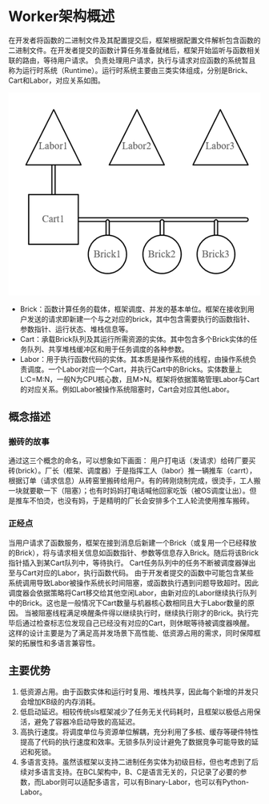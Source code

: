 # Worker架构概述
在开发者将函数的二进制文件及其配置提交后，框架根据配置文件解析包含函数的二进制文件。在开发者提交的函数计算任务准备就绪后，框架开始监听与函数相关联的路由，等待用户请求。
负责处理用户请求，执行与请求对应函数的系统暂且称为运行时系统（Runtime）。运行时系统主要由三类实体组成，分别是Brick、Cart和Labor，对应关系如图。

![Worker-BCL模型示意图](../../image/Worker_architecture.png)

- Brick：函数计算任务的载体，框架调度、并发的基本单位。框架在接收到用户发送的请求即新建一个与之对应的brick，其中包含需要执行的函数指针、参数指针、运行状态、堆栈信息等。
- Cart：承载Brick队列及其运行所需资源的实体。其中包含多个Brick实体的任务队列、共享堆栈缓冲区和用于任务调度的各种参数。
- Labor：用于执行函数代码的实体。其本质是操作系统的线程，由操作系统负责调度。一个Labor对应一个Cart，并执行Cart中的Bricks。实体数量上L:C=M:N，一般N为CPU核心数，且M>N。框架将依据策略管理Labor与Cart的对应关系。例如Labor被操作系统阻塞时，Cart会对应其他Labor。


## 概念描述
### 搬砖的故事
通过这三个概念的命名，可以想象如下画面：
用户打电话（发请求）给砖厂要买砖(brick）。厂长（框架、调度器）于是指挥工人（labor）推一辆推车（carrt），根据订单（请求信息）从砖窑里搬砖给用户。有的砖刚烧制完成，很烫手，工人搬一块就要歇一下（阻塞）；也有时妈妈打电话喊他回家吃饭（被OS调度让出）。但是推车不怕烫，也没有妈，于是精明的厂长会安排多个工人轮流使用推车搬砖。
### 正经点
当用户请求了函数服务，框架在接到消息后新建一个Brick（或复用一个已经释放的Brick），将与请求相关信息如函数指针、参数等信息存入Brick。随后将该Brick指针插入到某Cart队列中，等待执行。
Cart任务队列中的任务不断被调度器弹出至与Cart对应的Labor，执行函数代码。
由于开发者提交的函数中可能包含某些系统调用导致Labor被操作系统长时间阻塞，或函数执行遇到问题导致超时。因此调度器会依据策略将Cart移交给其他空闲Labor，由新对应的Labor继续执行队列中的Brick。这也是一般情况下Cart数量与机器核心数相同且大于Labor数量的原因。
当被阻塞线程满足唤醒条件得以继续执行时，继续执行刚才的Brick。执行完毕后通过检查标志位发现自己已经没有对应的Cart，则休眠等待被调度器唤醒。
这样的设计主要是为了满足高并发场景下高性能、低资源占用的需求，同时保障框架的拓展性和多语言兼容性。
## 主要优势
1. 低资源占用。由于函数实体和运行时复用、堆栈共享，因此每个新增的并发只会增加KB级的内存消耗。
2. 低启动延迟。相较传统sls框架减少了任务无关代码耗时，且框架以极低占用保活，避免了容器冷启动导致的高延迟。
3. 高执行速度。将调度单位与资源单位解耦，充分利用了多核、缓存等硬件特性提高了代码的执行速度和效率。无锁多队列设计避免了数据竞争可能导致的延迟和死锁。
4. 多语言支持。虽然该框架以支持二进制任务实体为初级目标，但也考虑到了后续对多语言支持。在BCL架构中，B、C是语言无关的，只记录了必要的参数，而Labor则可以适配多语言，可以有Binary-Labor，也可以有Python-Labor。

